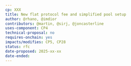 ```yaml
---
cp: XXX
title: New flat protocol fee and simplified pool setup
author: @rhano, @imdior
contributors: @martin, @sirj, @joncasterline
uses-component: CP4
technical-proposal: no
requires-onchain: yes
impacts/modifies: CP5, CP28
status: rfc
date-proposed: 2025-xx-xx
date-ended:
---
```


